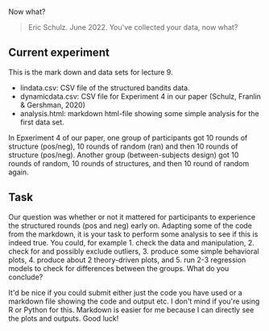 Now what?

> Eric Schulz. June 2022.
> You've collected your data, now what?

##  Current experiment

This is the mark down and data sets for lecture 9.

- lindata.csv: CSV file of the structured bandits data.
- dynamicdata.csv: CSV file for Experiment 4 in our paper (Schulz, Franlin & Gershman, 2020)
- analysis.html: markdown html-file showing some simple analysis for the first data set.

In Epxeriment 4 of our paper, one group of participants got 10 rounds of structure (pos/neg), 10 rounds of random (ran) and then 10 rounds of structure (pos/neg). Another group (between-subjects design) got 10 rounds of random, 10 rounds of structures, and then 10 round of random again.

## Task
Our question was whether or not it mattered for participants to experience the structured rounds (pos and neg) early on. Adapting some of the code from the markdown, it is your task to perform some analysis to see if this is indeed true. You could, for example 1. check the data and manipulation, 2. check for and possibly exclude outliers, 3. produce some simple behavioral plots, 4. produce about 2 theory-driven plots, and 5. run 2-3 regression models to check for differences between the groups. What do you conclude?

It'd be nice if you could submit either just the code you have used or a markdown file showing the code and output etc. I don't mind if you're using R or Python for this. Markdown is easier for me because I can directly see the plots and outputs. Good luck!